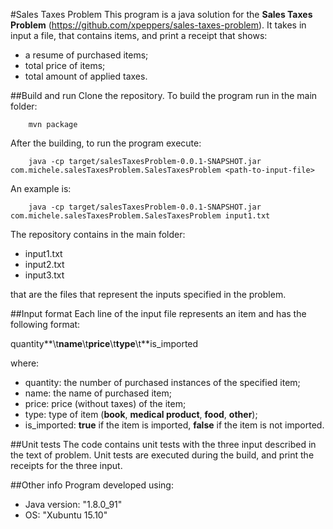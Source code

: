 #Sales Taxes Problem
This program is a java solution for the **Sales Taxes Problem** (https://github.com/xpeppers/sales-taxes-problem).
It takes in input a file, that contains items, and print a receipt that shows:
- a resume of purchased items;
- total price of items;
- total amount of applied taxes.


##Build and run
Clone the repository.
To build the program run in the main folder:

```
	mvn package
```

After the building, to run the program execute:

```
	java -cp target/salesTaxesProblem-0.0.1-SNAPSHOT.jar com.michele.salesTaxesProblem.SalesTaxesProblem <path-to-input-file>
```

An example is:

```
	java -cp target/salesTaxesProblem-0.0.1-SNAPSHOT.jar com.michele.salesTaxesProblem.SalesTaxesProblem input1.txt
```

The repository contains in the main folder:

- input1.txt
- input2.txt
- input3.txt

that are the files that represent the inputs specified in the problem.

##Input format
Each line of the input file represents an item and has the following format:


quantity**\t**name**\t**price**\t**type**\t**is_imported


where:
- quantity: the number of purchased instances of the specified item;
- name: the name of purchased item;
- price: price (without taxes) of the item;
- type: type of item (**book**, **medical product**, **food**, **other**);
- is_imported: **true** if the item is imported, **false** if the item is not imported.

##Unit tests
The code contains unit tests with the three input described in the text of problem. Unit tests are executed during the build, and print the receipts for the three input.

##Other info
Program developed using:
- Java version: "1.8.0_91"
- OS: "Xubuntu 15.10"
